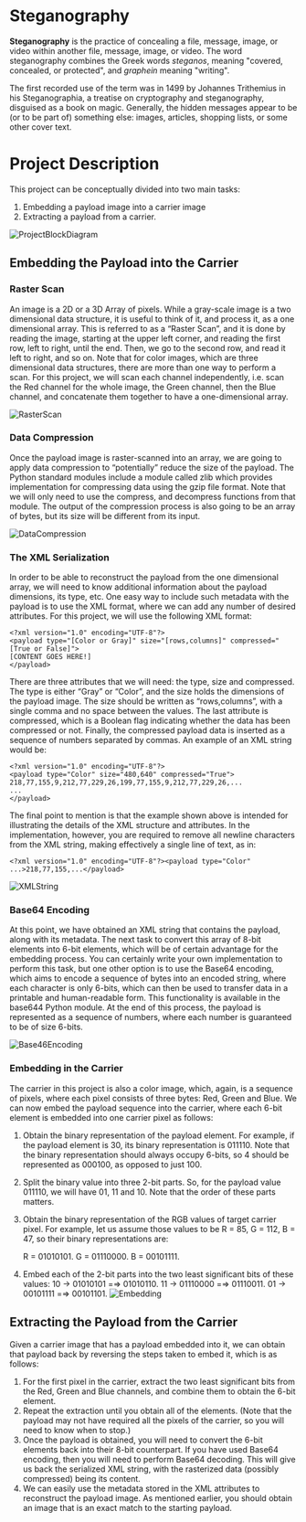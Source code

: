 # Steganography

**Steganography** is the practice of concealing a file, message, image, or video within another file, message, image, or video. The word steganography combines the Greek words *steganos*, meaning "covered, concealed, or protected", and *graphein* meaning "writing".

The first recorded use of the term was in 1499 by Johannes Trithemius in his Steganographia, a treatise on cryptography and steganography, disguised as a book on magic. Generally, the hidden messages appear to be (or to be part of) something else: images, articles, shopping lists, or some other cover text.


# Project Description

This project can be conceptually divided into two main tasks: 

 1. Embedding a payload image into a carrier image
 2. Extracting a payload from a carrier.
 
![ProjectBlockDiagram](https://www.dropbox.com/s/9pv134y6berv032/ProjectBlockDiagram.png?dl=0)

## Embedding the Payload into the Carrier

### Raster Scan
An image is a 2D or a 3D Array of pixels. While a gray-scale image is a two dimensional data structure, it is useful to think of it, and process it, as a one dimensional array. This is referred to as a “Raster Scan”, and it is done by reading the image, starting at the upper left corner, and reading the first row, left to right, until the end. Then, we go to the second row, and read it left to right, and so on. Note that for color images, which are three dimensional data structures, there are more than one way to perform a scan. For this project, we will scan each channel independently, i.e. scan the Red channel for the whole image, the Green channel, then the Blue channel, and concatenate them together to have a one-dimensional array.

![RasterScan](https://www.dropbox.com/s/o27dn2z2nsrlh41/RasterScan.png?dl=0)

### Data Compression
Once the payload image is raster-scanned into an array, we are going to apply data compression to “potentially” reduce the size of the payload. The Python standard modules include a module called zlib which provides implementation for compressing data using the gzip file format. Note that we will only need to use the compress, and decompress functions from that module. The output of the compression process is also going to be an array of bytes, but its size will be different from its input.

![DataCompression](https://www.dropbox.com/s/tbjkotj21v4sxbs/Compression.png?dl=0)

### The XML Serialization
In order to be able to reconstruct the payload from the one dimensional array, we will need to know additional information about the payload dimensions, its type, etc. One easy way to include such metadata with the payload is to use the XML format, where we can add any number of desired attributes. For this project, we will use the following XML format:

    <?xml version="1.0" encoding="UTF-8"?>
    <payload type="[Color or Gray]" size="[rows,columns]" compressed="[True or False]">
    [CONTENT GOES HERE!]
    </payload>

There are three attributes that we will need: the type, size and compressed. The type is either “Gray” or “Color”, and the size holds the dimensions of the payload image. The size should be written as “rows,columns”, with a single comma and no space between the values. The last attribute is compressed, which is a Boolean flag indicating whether the data has been compressed or not. Finally, the compressed payload data is inserted as a sequence of numbers separated by commas. An example of an XML string would be:

    <?xml version="1.0" encoding="UTF-8"?>
    <payload type="Color" size="480,640" compressed="True">
    218,77,155,9,212,77,229,26,199,77,155,9,212,77,229,26,...
    ...
    </payload>

The final point to mention is that the example shown above is intended for illustrating the details of the XML structure and attributes. In the implementation, however, you are required to remove all newline characters from the XML string, making effectively a single line of text, as in:

    <?xml version="1.0" encoding="UTF-8"?><payload type="Color" ...>218,77,155,...</payload>
    
![XMLString](https://www.dropbox.com/s/admsv24blh7eotb/XMLString.png?dl=0)
### Base64 Encoding
At this point, we have obtained an XML string that contains the payload, along with its metadata. The next task to convert this array of 8-bit elements into 6-bit elements, which will be of certain advantage for the embedding process. You can certainly write your own implementation to perform this task, but one other option is to use the Base64 encoding, which aims to encode a sequence of bytes into an encoded string, where each character is only 6-bits, which can then be used to transfer data in a printable and human-readable form. This functionality is available in the base644 Python module. At the end of this process, the payload is represented as a sequence of numbers, where each number is guaranteed to be of size 6-bits.

![Base46Encoding](https://www.dropbox.com/s/o4z9m0drb710u54/Base64.png?dl=0)

### Embedding in the Carrier
The carrier in this project is also a color image, which, again, is a sequence of pixels, where each pixel consists of three bytes: Red, Green and Blue. We can now embed the payload sequence into the carrier, where each 6-bit element is embedded into one carrier pixel as follows:

 1. Obtain the binary representation of the payload element. For example, if the payload element is 30, its binary representation is 011110. Note that the binary representation should always occupy 6-bits, so 4 should be represented as 000100, as opposed to just 100.
 2. Split the binary value into three 2-bit parts. So, for the payload value 011110, we will have 01, 11 and 10. Note that the order of these parts matters.
 3. Obtain the binary representation of the RGB values of target carrier pixel. For example, let us assume those values to be R = 85, G = 112, B = 47, so their binary representations are:

    R = 01010101.
    G = 01110000.
    B = 00101111.
    

 4. Embed each of the 2-bit parts into the two least significant bits of these values:
 10 → 01010101 =⇒ 01010110.
 11 → 01110000 =⇒ 01110011.
 01 → 00101111 =⇒ 00101101.
![Embedding](https://www.dropbox.com/s/osmafvd7v6gx5vh/Embedding.png?dl=0)

## Extracting the Payload from the Carrier

Given a carrier image that has a payload embedded into it, we can obtain that payload back by reversing the steps taken to embed it, which is as follows: 
1. For the first pixel in the carrier, extract the two least significant bits from the Red, Green and Blue channels, and combine them to obtain the 6-bit element. 
2. Repeat the extraction until you obtain all of the elements. (Note that the payload may not have required all the pixels of the carrier, so you will need to know when to stop.) 
3. Once the payload is obtained, you will need to convert the 6-bit elements back into their 8-bit counterpart. If you have used Base64 encoding, then you will need to perform Base64 decoding. This will give us back the serialized XML string, with the rasterized data (possibly compressed) being its content. 
4. We can easily use the metadata stored in the XML attributes to reconstruct the payload image. As mentioned earlier, you should obtain an image that is an exact match to the starting payload.